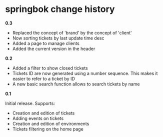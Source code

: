 springbok change history
=========

**0.3**

- Replaced the concept of 'brand' by the concept of 'client'
- Now sorting tickets by last update time desc
- Added a page to manage clients
- Added the current version in the header

**0.2**

- Added a filter to show closed tickets
- Tickets ID are now generated using a number sequence. This makes it easier to refer to a ticket by ID
- A new basic search function allows to search tickets by name

**0.1**

Initial release. Supports:

- Creation and edition of tickets
- Adding events on tickets
- Creation and edition of environments
- Tickets filtering on the home page